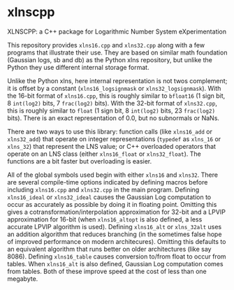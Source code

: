 # xlnscpp
XLNSCPP: a C++ package for Logarithmic Number System eXperimentation

This repository provides `xlns16.cpp` and `xlns32.cpp` along with a few programs that illustrate their use. They are based on similar math foundation (Gaussian logs, sb and db) as the Python xlns repository, but unlike the Python they use different internal storage format.

Unlike the Python xlns, here internal representation is not twos complement; it is offset by a constant (`xlns16_logsignmask` or `xlns32_logsignmask`). With the 16-bit format of `xlns16.cpp`, this is roughly similar to `bfloat16` (1 sign bit, 8 `int(log2)` bits, 7 `frac(log2)` bits). With the 32-bit format of `xlns32.cpp`, this is roughly similar to `float` (1 sign bit, 8 `int(log2)` bits, 23 `frac(log2)` bits). There is an exact representation of 0.0, but no subnormals or NaNs.

There are two ways to use this library: function calls (like `xlns16_add` or `xlns32_add`) that operate on integer representations (`typedef` as `xlns_16` or `xlns_32`) that represent the LNS value; or C++ overloaded operators that operate on an LNS class (either `xlns16_float` or `xlns32_float`).  The functions are a bit faster but overloading is easier. 

All of the global symbols used begin with either `xlns16` and `xlns32`.  There are several compile-time options indicated by defining macros before including `xlns16.cpp` and `xlns32.cpp` in the main program.  Defining `xlns16_ideal` or `xlns32_ideal` causes the Gaussian Log computation to occur as accurately as possible by doing it in floating point. 
Omitting this gives a cotransformation/interpolation approximation for 32-bit and a LPVIP approximation for 16-bit (when `xlns16_altopt` is also defined, a less accurate LPVIP algorithm is used).  Defining `xlns16_alt` or `xlns_32alt` uses an addition algorithm that reduces branching (in the sometimes false hope of improved performance on modern architecures).  Omitting this defaults to an equivalent algorithm that runs better on older architectures (like say 8086). Defining `xlns16_table` causes conversion to/from float to occur from tables.  When `xlns16_alt` is also defined, Gaussian Log computation comes from tables.  Both of these improve speed at the cost of less than one megabyte.  

